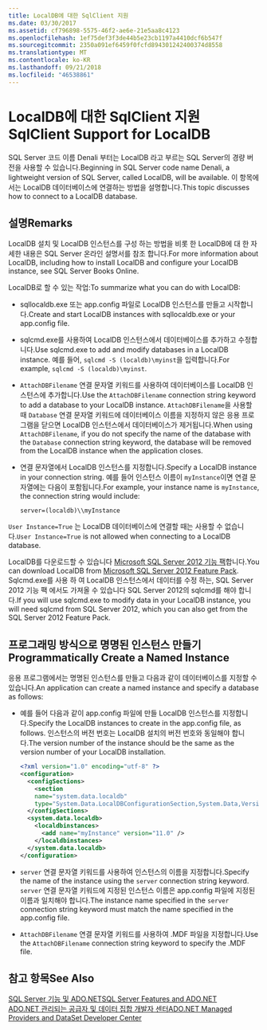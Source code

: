 ```yaml
---
title: LocalDB에 대한 SqlClient 지원
ms.date: 03/30/2017
ms.assetid: cf796898-5575-46f2-ae6e-21e5aa8c4123
ms.openlocfilehash: 1ef75def3f3de44b5e23cb1197a4410dcf6b547f
ms.sourcegitcommit: 2350a091ef6459f0fcfd894301242400374d8558
ms.translationtype: MT
ms.contentlocale: ko-KR
ms.lasthandoff: 09/21/2018
ms.locfileid: "46538861"
---
```

# <a name="sqlclient-support-for-localdb"></a><span data-ttu-id="bce03-102">LocalDB에 대한 SqlClient 지원</span><span class="sxs-lookup"><span data-stu-id="bce03-102">SqlClient Support for LocalDB</span></span>
<span data-ttu-id="bce03-103">SQL Server 코드 이름 Denali 부터는 LocalDB 라고 부르는 SQL Server의 경량 버전을 사용할 수 있습니다.</span><span class="sxs-lookup"><span data-stu-id="bce03-103">Beginning in SQL Server code name Denali, a lightweight version of SQL Server, called LocalDB, will be available.</span></span> <span data-ttu-id="bce03-104">이 항목에서는 LocalDB 데이터베이스에 연결하는 방법을 설명합니다.</span><span class="sxs-lookup"><span data-stu-id="bce03-104">This topic discusses how to connect to a LocalDB database.</span></span>  
  
## <a name="remarks"></a><span data-ttu-id="bce03-105">설명</span><span class="sxs-lookup"><span data-stu-id="bce03-105">Remarks</span></span>  
 <span data-ttu-id="bce03-106">LocalDB 설치 및 LocalDB 인스턴스를 구성 하는 방법을 비롯 한 LocalDB에 대 한 자세한 내용은 SQL Server 온라인 설명서를 참조 합니다.</span><span class="sxs-lookup"><span data-stu-id="bce03-106">For more information about LocalDB, including how to install LocalDB and configure your LocalDB instance, see SQL Server Books Online.</span></span>  
  
 <span data-ttu-id="bce03-107">LocalDB로 할 수 있는 작업:</span><span class="sxs-lookup"><span data-stu-id="bce03-107">To summarize what you can do with LocalDB:</span></span>  
  
-   <span data-ttu-id="bce03-108">sqllocaldb.exe 또는 app.config 파일로 LocalDB 인스턴스를 만들고 시작합니다.</span><span class="sxs-lookup"><span data-stu-id="bce03-108">Create and start LocalDB instances with sqllocaldb.exe or your app.config file.</span></span>  
  
-   <span data-ttu-id="bce03-109">sqlcmd.exe를 사용하여 LocalDB 인스턴스에서 데이터베이스를 추가하고 수정합니다.</span><span class="sxs-lookup"><span data-stu-id="bce03-109">Use sqlcmd.exe to add and modify databases in a LocalDB instance.</span></span> <span data-ttu-id="bce03-110">예를 들어, `sqlcmd -S (localdb)\myinst`을 입력합니다.</span><span class="sxs-lookup"><span data-stu-id="bce03-110">For example, `sqlcmd -S (localdb)\myinst`.</span></span>  
  
-   <span data-ttu-id="bce03-111">`AttachDBFilename` 연결 문자열 키워드를 사용하여 데이터베이스를 LocalDB 인스턴스에 추가합니다.</span><span class="sxs-lookup"><span data-stu-id="bce03-111">Use the `AttachDBFilename` connection string keyword to add a database to your LocalDB instance.</span></span> <span data-ttu-id="bce03-112">`AttachDBFilename`을 사용할 때 `Database` 연결 문자열 키워드에 데이터베이스 이름을 지정하지 않은 응용 프로그램을 닫으면 LocalDB 인스턴스에서 데이터베이스가 제거됩니다.</span><span class="sxs-lookup"><span data-stu-id="bce03-112">When using `AttachDBFilename`, if you do not specify the name of the database with the `Database` connection string keyword, the database will be removed from the LocalDB instance when the application closes.</span></span>  
  
-   <span data-ttu-id="bce03-113">연결 문자열에서 LocalDB 인스턴스를 지정합니다.</span><span class="sxs-lookup"><span data-stu-id="bce03-113">Specify a LocalDB instance in your connection string.</span></span> <span data-ttu-id="bce03-114">예를 들어 인스턴스 이름이 `myInstance`이면 연결 문자열에는 다음이 포함됩니다.</span><span class="sxs-lookup"><span data-stu-id="bce03-114">For example, your instance name is `myInstance`, the connection string would include:</span></span>  
  
    ```  
    server=(localdb)\\myInstance  
    ```  
  
 <span data-ttu-id="bce03-115">`User Instance=True` 는 LocalDB 데이터베이스에 연결할 때는 사용할 수 없습니다.</span><span class="sxs-lookup"><span data-stu-id="bce03-115">`User Instance=True` is not allowed when connecting to a LocalDB database.</span></span>  
  
 <span data-ttu-id="bce03-116">LocalDB를 다운로드할 수 있습니다 [Microsoft SQL Server 2012 기능 팩](https://www.microsoft.com/download/en/details.aspx?id=29065)합니다.</span><span class="sxs-lookup"><span data-stu-id="bce03-116">You can download LocalDB from [Microsoft SQL Server 2012 Feature Pack](https://www.microsoft.com/download/en/details.aspx?id=29065).</span></span> <span data-ttu-id="bce03-117">Sqlcmd.exe를 사용 하 여 LocalDB 인스턴스에서 데이터를 수정 하는, SQL Server 2012 기능 팩 에서도 가져올 수 있습니다 SQL Server 2012의 sqlcmd를 해야 합니다.</span><span class="sxs-lookup"><span data-stu-id="bce03-117">If you will use sqlcmd.exe to modify data in your LocalDB instance, you will need sqlcmd from SQL Server 2012, which you can also get from the SQL Server 2012 Feature Pack.</span></span>  
  
## <a name="programmatically-create-a-named-instance"></a><span data-ttu-id="bce03-118">프로그래밍 방식으로 명명된 인스턴스 만들기</span><span class="sxs-lookup"><span data-stu-id="bce03-118">Programmatically Create a Named Instance</span></span>  
 <span data-ttu-id="bce03-119">응용 프로그램에서는 명명된 인스턴스를 만들고 다음과 같이 데이터베이스를 지정할 수 있습니다.</span><span class="sxs-lookup"><span data-stu-id="bce03-119">An application can create a named instance and specify a database as follows:</span></span>  
  
-   <span data-ttu-id="bce03-120">예를 들어 다음과 같이 app.config 파일에 만들 LocalDB 인스턴스를 지정합니다.</span><span class="sxs-lookup"><span data-stu-id="bce03-120">Specify the LocalDB instances to create in the app.config file, as follows.</span></span>  <span data-ttu-id="bce03-121">인스턴스의 버전 번호는 LocalDB 설치의 버전 번호와 동일해야 합니다.</span><span class="sxs-lookup"><span data-stu-id="bce03-121">The version number of the instance should be the same as the version number of your LocalDB installation.</span></span>  
  
    ```xml  
    <?xml version="1.0" encoding="utf-8" ?>  
    <configuration>  
      <configSections>  
        <section  
        name="system.data.localdb"  
        type="System.Data.LocalDBConfigurationSection,System.Data,Version=4.0.0.0,Culture=neutral,PublicKeyToken=b77a5c561934e089"/>  
      </configSections>  
      <system.data.localdb>  
        <localdbinstances>  
          <add name="myInstance" version="11.0" />  
        </localdbinstances>  
      </system.data.localdb>  
    </configuration>  
    ```  
  
-   <span data-ttu-id="bce03-122">`server` 연결 문자열 키워드를 사용하여 인스턴스의 이름을 지정합니다.</span><span class="sxs-lookup"><span data-stu-id="bce03-122">Specify the name of the instance using the `server` connection string keyword.</span></span>  <span data-ttu-id="bce03-123">`server` 연결 문자열 키워드에 지정된 인스턴스 이름은 app.config 파일에 지정된 이름과 일치해야 합니다.</span><span class="sxs-lookup"><span data-stu-id="bce03-123">The instance name specified in the `server` connection string keyword must match the name specified in the app.config file.</span></span>  
  
-   <span data-ttu-id="bce03-124">`AttachDBFilename` 연결 문자열 키워드를 사용하여 .MDF 파일을 지정합니다.</span><span class="sxs-lookup"><span data-stu-id="bce03-124">Use the `AttachDBFilename` connection string keyword to specify the .MDF file.</span></span>  
  
## <a name="see-also"></a><span data-ttu-id="bce03-125">참고 항목</span><span class="sxs-lookup"><span data-stu-id="bce03-125">See Also</span></span>  
 [<span data-ttu-id="bce03-126">SQL Server 기능 및 ADO.NET</span><span class="sxs-lookup"><span data-stu-id="bce03-126">SQL Server Features and ADO.NET</span></span>](../../../../../docs/framework/data/adonet/sql/sql-server-features-and-adonet.md)  
 [<span data-ttu-id="bce03-127">ADO.NET 관리되는 공급자 및 데이터 집합 개발자 센터</span><span class="sxs-lookup"><span data-stu-id="bce03-127">ADO.NET Managed Providers and DataSet Developer Center</span></span>](https://go.microsoft.com/fwlink/?LinkId=217917)
